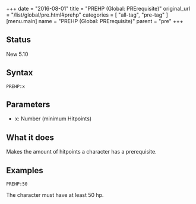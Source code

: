 +++
date = "2016-08-01"
title = "PREHP (Global: PRErequisite)"
original_url = "/list/global/pre.html#prehp"
categories = [ "all-tag", "pre-tag" ]
[menu.main]
    name = "PREHP (Global: PRErequisite)"
    parent = "pre"
+++

## Status

New 5.10

## Syntax

`PREHP:x`

## Parameters

-   x: Number (minimum Hitpoints)



What it does
------------

Makes the amount of hitpoints a character has a prerequisite.

Examples
--------

`PREHP:50`

The character must have at least 50 hp.

